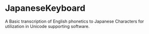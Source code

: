 # JapaneseKeyboard
A Basic transcription of English phonetics to Japanese Characters for utilization in Unicode supporting software.
